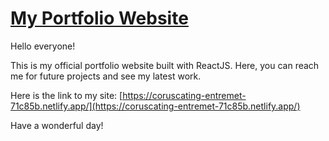 # [My Portfolio Website](https://coruscating-entremet-71c85b.netlify.app/)
Hello everyone!

This is my official portfolio website built with ReactJS. Here, you can reach me for future projects and see my latest work.

Here is the link to my site: [https://coruscating-entremet-71c85b.netlify.app/](https://coruscating-entremet-71c85b.netlify.app/)

Have a wonderful day!
